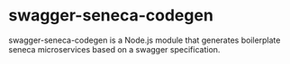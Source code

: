 # swagger-seneca-codegen

swagger-seneca-codegen is a Node.js module that generates boilerplate seneca microservices based on a swagger specification.